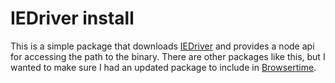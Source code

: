 # IEDriver install

This is a simple package that downloads [IEDriver](https://code.google.com/p/selenium/wiki/InternetExplorerDriver) and 
provides a node api for accessing the path to the binary. There are other packages like this, but I wanted to make sure
I had an updated package to include in [Browsertime](http://www.browsertime.net).

